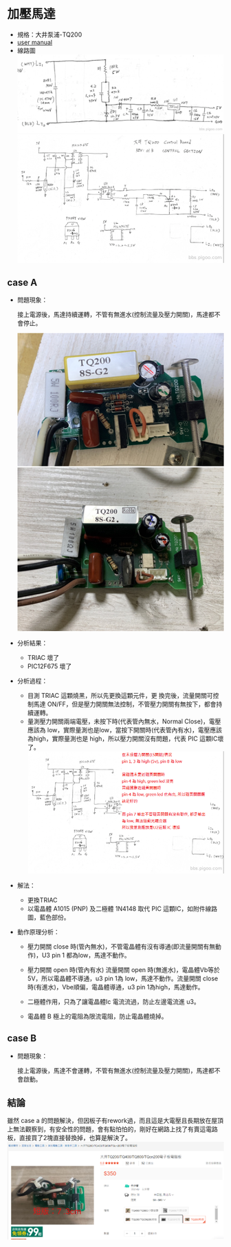 # 加壓馬達

- 規格：大井泵浦-TQ200
- [user manual](./大井-TQ系列.pdf)
- 線路圖
  ![Alt text](./大井-TQ線路-1.png)
  ![Alt text](./大井-TQ線路-2.png)

## case A

- 問題現象：

  接上電源後，馬達持續運轉，不管有無進水(控制流量及壓力開關)，馬達都不會停止。

  ![Alt text](./大井-TQ版子_case_a_1.jpg)
  ![Alt text](./大井-TQ版子_case_a_2.jpg)

- 分析結果：
  - TRIAC 壞了
  - PIC12F675 壞了

- 分析過程：
  - 目測 TRIAC 這顆燒黑，所以先更換這顆元件，更 換完後，流量開關可控制馬達 ON/FF，但是壓力開關無法控制，不管壓力開關有無按下，都會持續運轉。
  - 量測壓力開關兩端電壓，未按下時(代表管內無水，Normal Close)，電壓應該為 low，實際量測也是low，當按下開關時(代表管內有水)，電壓應該為high，實際量測也是 high，所以壓力開關沒有問題，代表 PIC 這顆IC壞了。
  ![Alt text](./大井-TQ版子除錯記錄.png)

- 解法：
  - 更換TRIAC
  - 以電晶體 A1015 (PNP) 及二極體 1N4148 取代 PIC 這顆IC，如附件線路圖，藍色部份。

- 動作原理分析：

  - 壓力開關 close 時(管內無水)，不管電晶體有沒有導通(即流量開關有無動作)，U3 pin 1 都為low，馬達不動作。

  - 壓力開關 open 時(管內有水) 流量開關 open 時(無進水)，電晶體Vb等於5V，所以電晶體不導通，u3 pin 1為 low，馬達不動作。流量開關 close 時(有進水)，Vbe順偏，電晶體導通，u3 pin 1為high，馬達動作。
  
  - 二極體作用，只為了讓電晶體Ic 電流流過，防止左邊電流進 u3。

  - 電晶體 B 極上的電阻為限流電阻，防止電晶體燒掉。

## case B

- 問題現象：

  接上電源後，馬達不會運轉，不管有無進水(控制流量及壓力開關)，馬達都不會啟動。

## 結論

雖然 case a 的問題解決，但因板子有rework過，而且這是大電壓且長期放在屋頂上無法觀察到，有安全性的問題，會有點怕怕的，剛好在網路上找了有賣這電路板，直接買了2塊直接替換掉，也算是解決了。
![Alt text](大井-TQ200板子-購買網頁.png)